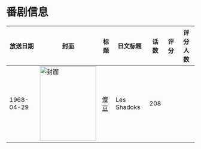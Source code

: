 # 番剧信息

|放送日期|封面|标题|日文标题|话数|评分|评分人数|
|---|---|---|---|---|---|---|
|1968-04-29|<img src="//lain.bgm.tv/pic/cover/c/b1/65/506545_kpKx9.jpg" alt="封面" style="width:150px;height:200px;object-fit:cover;">|[傻豆](https://bangumi.tv/subject/506545)|Les Shadoks|208|||
